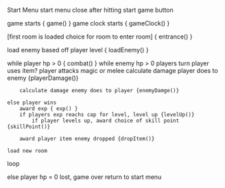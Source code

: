 Start Menu
start menu close after hitting start game button

game starts { game() }
game clock starts { gameClock() }

[first room is loaded
choice for room to enter room] { entrance() }

load enemy based off player level { loadEnemy() }

while player hp > 0
    { combat() }
    while enemy hp > 0
        players turn
        player uses item?
            player attacks
                magic or melee
                calculate damage player does to enemy {playerDamage()}

        calculate damage enemy does to player {enemyDamge()}
        
    else player wins 
        award exp { exp() }
        if players exp reachs cap for level, level up {levelUp()}
            if player levels up, award choice of skill point {skillPoint()}

        award player item enemy dropped {dropItem()}

    load new room
loop 

else player hp = 0  lost, game over
return to start menu
